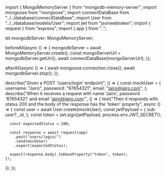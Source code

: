 import { MongoMemoryServer } from "mongodb-memory-server";
import mongoose from "mongoose";
import connectDataBase from "../../database/connectDataBase";
import User from "../../database/models/User";
import jwt from "jsonwebtoken";
import { request } from "express";
import { app } from "..";

let mongodbServer: MongoMemoryServer;

beforeAll(async () => {
  mongodbServer = await MongoMemoryServer.create();
  const mongoServerUrl = mongodbServer.getUri();
  await connectDataBase(mongoServerUrl);
});

afterAll(async () => {
  await mongoose.connection.close();
  await mongodbServer.stop();
});

describe("Given a POST '/users/login' endpoint", () => {
  const mockUser = {
    username: "Jairo",
    password: "87654321",
    email: "jairo@jairo.com",
  };
  describe("When it receives a request with name 'Jairo', password '87654321' and email 'jairo@jairo.com'", () => {
    test("Then it responds with status 200 and the body of the response has the 'token' property", async () => {
      const user = await User.create(mockUser);
      const jwtPayload = {
        sub: user?._id,
      };
      const token = jwt.sign(jwtPayload, process.env.JWT_SECRET!);

      const expectedStatus = 200;

      const response = await request(app)
        .post("users/login/")
        .send(mockUser)
        .expect(expectedStatus);

      expect(response.body).toHaveProperty("token", token);
    });
  });
});
